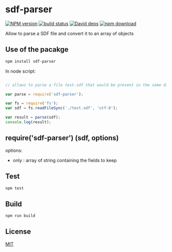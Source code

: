 # sdf-parser

  [![NPM version][npm-image]][npm-url]
  [![build status][travis-image]][travis-url]
  [![David deps][david-image]][david-url]
  [![npm download][download-image]][download-url]

Allow to parse a SDF file and convert it to an array of objects

## Use of the pacakge

```bash
npm install sdf-parser
```

In node script:
```js

// allows to parse a file test.sdf that would be present in the same directory

var parse = require('sdf-parser');

var fs = require('fs');
var sdf = fs.readFileSync('./test.sdf', 'utf-8');

var result = parse(sdf);
console.log(result);

```

## require('sdf-parser') (sdf, options)

options:
* only : array of string containing the fields to keep

## Test

```bash
npm test
```

## Build

```bash
npm run build
```

## License

  [MIT](./LICENSE)

[npm-image]: https://img.shields.io/npm/v/sdf-parser.svg?style=flat-square
[npm-url]: https://www.npmjs.com/package/sdf-parser
[travis-image]: https://img.shields.io/travis/cheminfo-js/sdf-parser/master.svg?style=flat-square
[travis-url]: https://travis-ci.org/cheminfo-js/sdf-parser
[david-image]: https://img.shields.io/david/cheminfo-js/sdf-parser.svg?style=flat-square
[david-url]: https://david-dm.org/cheminfo-js/sdf-parser
[download-image]: https://img.shields.io/npm/dm/sdf-parser.svg?style=flat-square
[download-url]: https://www.npmjs.com/package/sdf-parser
